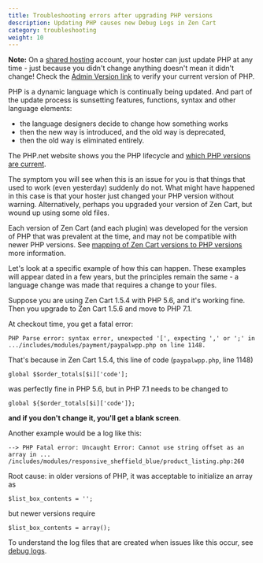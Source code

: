 ```yaml
---
title: Troubleshooting errors after upgrading PHP versions 
description: Updating PHP causes new Debug Logs in Zen Cart 
category: troubleshooting
weight: 10
---
```


**Note:** On a [shared hosting](/user/first_steps/hosting/#hosting-companies) account, your hoster can just update PHP at any time - just because you didn't change anything doesn't mean it didn't change!  Check the [Admin Version link](/user/admin_pages/admin_version) to verify your current version of PHP. 

PHP is a dynamic language which is continually being updated.  And part of 
the update process is sunsetting features, functions, syntax and other language elements: 

- the language designers decide to change how something works
- then the new way is introduced, and the old way is deprecated, 
- then the old way is eliminated entirely. 

The PHP.net website shows you the PHP lifecycle and [which PHP versions are current](https://www.php.net/supported-versions.php). 

The symptom you will see when this is an issue for you is that things 
that used to work (even yesterday) suddenly do not.  What might have 
happened in this case is that your hoster just changed your PHP version
without warning.  Alternatively, perhaps you upgraded your version of 
Zen Cart, but wound up using some old files.  

Each version of Zen Cart (and each plugin) 
was developed for the version of PHP that was
prevalent at the time, and may not be compatible with newer PHP versions.
See [mapping of Zen Cart versions to PHP versions](/user/first_steps/server_requirements/#php-version) more information.

Let's look at a specific example of how this can happen.  These examples will
appear dated in a few years,  but the principles remain the same - a 
language change was made that requires a change to your files. 

Suppose you are using Zen Cart 1.5.4 with PHP 5.6, and it's working fine.  Then you upgrade to Zen Cart 1.5.6 and move to PHP 7.1. 

At checkout time, you get a fatal error: 

```
PHP Parse error: syntax error, unexpected '[', expecting ',' or ';' in .../includes/modules/payment/paypalwpp.php on line 1148.
```

That's because in Zen Cart 1.5.4, this line of code (`paypalwpp.php`, line 1148)

```
global $$order_totals[$i]['code'];
```

was perfectly fine in PHP 5.6, but in PHP 7.1 needs to be changed to 

```
global ${$order_totals[$i]['code']};
```

**and if you don't change it, you'll get a blank screen**.

Another example would be a log like this: 

```
--> PHP Fatal error: Uncaught Error: Cannot use string offset as an array in ... /includes/modules/responsive_sheffield_blue/product_listing.php:260

```

Root cause: in older versions of PHP, it was acceptable to initialize an array as 

```
$list_box_contents = ''; 
```

but newer versions require

```
$list_box_contents = array();
```


To understand the log files that are created when issues like this
occur, see [debug logs](/user/troubleshooting/debug_logs).


